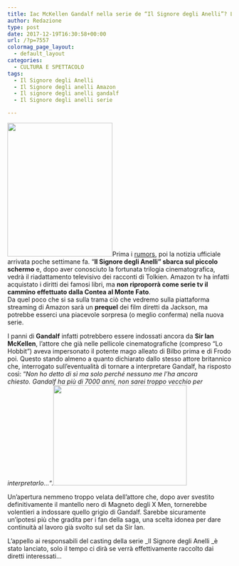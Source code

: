 ```yaml
---
title: Iac McKellen Gandalf nella serie de “Il Signore degli Anelli”? L’attore dice si
author: Redazione
type: post
date: 2017-12-19T16:30:58+00:00
url: /?p=7557
colormag_page_layout:
  - default_layout
categories:
  - CULTURA E SPETTACOLO
tags:
  - Il Signore degli Anelli
  - Il Signore degli anelli Amazon
  - Il signore degli anelli gandalf
  - Il Signore degli anelli serie

---
```

<img decoding="async" loading="lazy" class="alignnone size-medium wp-image-7329 alignleft" src="https://progressonline.it/wp-content/uploads/2017/11/Ian_McKellen_by_Juan_Bastos-236x300.jpg" alt="" width="236" height="300" />Prima i [rumors][1], poi la notizia ufficiale arrivata poche settimane fa. &#8220;**Il Signore degli Anelli&#8221; sbarca sul piccolo schermo** e, dopo aver conosciuto la fortunata trilogia cinematografica, vedrà il riadattamento televisivo dei racconti di Tolkien. Amazon tv ha infatti acquistato i diritti dei famosi libri, ma **non riproporrà come serie tv il cammino effettuato dalla Contea al Monte Fato**.  
Da quel poco che si sa sulla trama ciò che vedremo sulla piattaforma streaming di Amazon sarà un **prequel** dei film diretti da Jackson, ma potrebbe esserci una piacevole sorpresa (o meglio conferma) nella nuova serie.

I panni di **Gandalf** infatti potrebbero essere indossati ancora da **Sir Ian McKellen**, l&#8217;attore che già nelle pellicole cinematografiche (compreso &#8220;Lo Hobbit&#8221;) aveva impersonato il potente mago alleato di Bilbo prima e di Frodo poi. Questo stando almeno a quanto dichiarato dallo stesso attore britannico che, interrogato sull&#8217;eventualità di tornare a interpretare Gandalf, ha risposto così: “_Non ho detto di sì ma solo perché nessuno me l’ha ancora chiesto. Gandalf ha più di 7000 anni, non sarei troppo vecchio per interpretarlo&#8230;_“.<img decoding="async" loading="lazy" class="alignnone size-medium wp-image-7066 alignright" src="https://progressonline.it/wp-content/uploads/2017/11/El_Señor_de_los_Anillos_lectura-300x225.jpg" alt="" width="300" height="225" />

Un&#8217;apertura nemmeno troppo velata dell&#8217;attore che, dopo aver svestito definitivamente il mantello nero di Magneto degli X Men, tornerebbe volentieri a indossare quello grigio di Gandalf. Sarebbe sicuramente un&#8217;ipotesi più che gradita per i fan della saga, una scelta idonea per dare continuità al lavoro già svolto sul set da Sir Ian.

L&#8217;appello ai responsabili del casting della serie _Il Signore degli Anelli _è stato lanciato, solo il tempo ci dirà se verrà effettivamente raccolto dai diretti interessati&#8230;

&nbsp;

 [1]: https://progressonline.it/frodo-presto-sul-piccolo-schermo-possibile-serie-tv-signore-degli-anelli/
